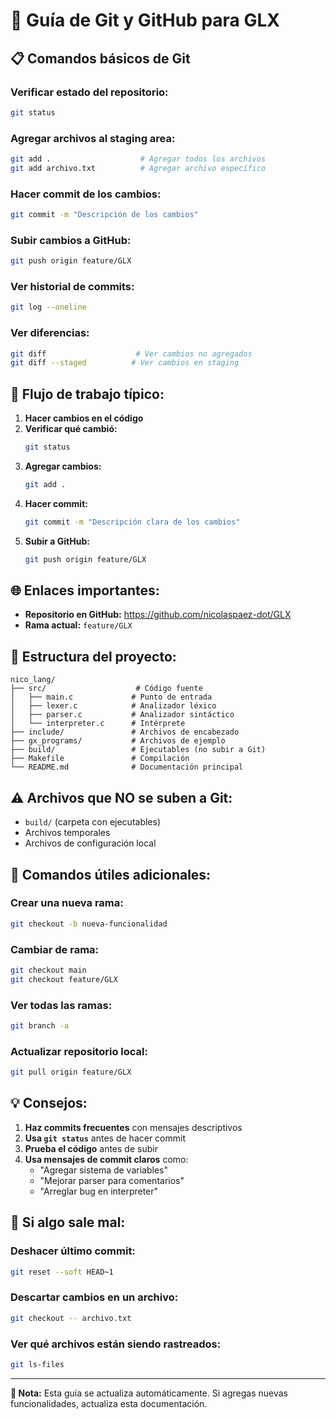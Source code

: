 # 🚀 Guía de Git y GitHub para GLX

## 📋 **Comandos básicos de Git**

### **Verificar estado del repositorio:**
```bash
git status
```

### **Agregar archivos al staging area:**
```bash
git add .                    # Agregar todos los archivos
git add archivo.txt          # Agregar archivo específico
```

### **Hacer commit de los cambios:**
```bash
git commit -m "Descripción de los cambios"
```

### **Subir cambios a GitHub:**
```bash
git push origin feature/GLX
```

### **Ver historial de commits:**
```bash
git log --oneline
```

### **Ver diferencias:**
```bash
git diff                    # Ver cambios no agregados
git diff --staged          # Ver cambios en staging
```

## 🔄 **Flujo de trabajo típico:**

1. **Hacer cambios en el código**
2. **Verificar qué cambió:**
   ```bash
   git status
   ```
3. **Agregar cambios:**
   ```bash
   git add .
   ```
4. **Hacer commit:**
   ```bash
   git commit -m "Descripción clara de los cambios"
   ```
5. **Subir a GitHub:**
   ```bash
   git push origin feature/GLX
   ```

## 🌐 **Enlaces importantes:**

- **Repositorio en GitHub:** https://github.com/nicolaspaez-dot/GLX
- **Rama actual:** `feature/GLX`

## 📁 **Estructura del proyecto:**

```
nico_lang/
├── src/                    # Código fuente
│   ├── main.c             # Punto de entrada
│   ├── lexer.c            # Analizador léxico
│   ├── parser.c           # Analizador sintáctico
│   └── interpreter.c      # Intérprete
├── include/               # Archivos de encabezado
├── gx_programs/           # Archivos de ejemplo
├── build/                 # Ejecutables (no subir a Git)
├── Makefile               # Compilación
└── README.md              # Documentación principal
```

## ⚠️ **Archivos que NO se suben a Git:**

- `build/` (carpeta con ejecutables)
- Archivos temporales
- Archivos de configuración local

## 🎯 **Comandos útiles adicionales:**

### **Crear una nueva rama:**
```bash
git checkout -b nueva-funcionalidad
```

### **Cambiar de rama:**
```bash
git checkout main
git checkout feature/GLX
```

### **Ver todas las ramas:**
```bash
git branch -a
```

### **Actualizar repositorio local:**
```bash
git pull origin feature/GLX
```

## 💡 **Consejos:**

1. **Haz commits frecuentes** con mensajes descriptivos
2. **Usa `git status`** antes de hacer commit
3. **Prueba el código** antes de subir
4. **Usa mensajes de commit claros** como:
   - "Agregar sistema de variables"
   - "Mejorar parser para comentarios"
   - "Arreglar bug en interpreter"

## 🔧 **Si algo sale mal:**

### **Deshacer último commit:**
```bash
git reset --soft HEAD~1
```

### **Descartar cambios en un archivo:**
```bash
git checkout -- archivo.txt
```

### **Ver qué archivos están siendo rastreados:**
```bash
git ls-files
```

---

**📝 Nota:** Esta guía se actualiza automáticamente. Si agregas nuevas funcionalidades, actualiza esta documentación. 